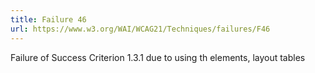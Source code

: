 ```yaml
---
title: Failure 46
url: https://www.w3.org/WAI/WCAG21/Techniques/failures/F46
---
```

Failure of Success Criterion 1.3.1 due to using th elements, layout tables
